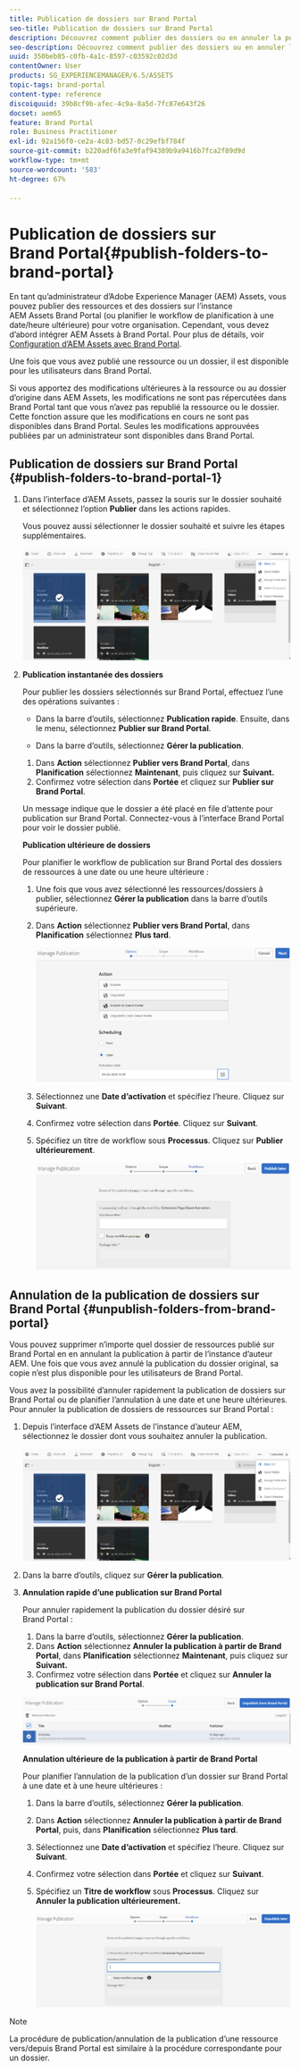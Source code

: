 ```yaml
---
title: Publication de dossiers sur Brand Portal
seo-title: Publication de dossiers sur Brand Portal
description: Découvrez comment publier des dossiers ou en annuler la publication sur Brand Portal.
seo-description: Découvrez comment publier des dossiers ou en annuler la publication sur Brand Portal.
uuid: 350beb85-c0fb-4a1c-8597-c03592c02d3d
contentOwner: User
products: SG_EXPERIENCEMANAGER/6.5/ASSETS
topic-tags: brand-portal
content-type: reference
discoiquuid: 39b8cf9b-afec-4c9a-8a5d-7fc87e643f26
docset: aem65
feature: Brand Portal
role: Business Practitioner
exl-id: 92a156f0-ce2a-4c83-bd57-0c29efbf784f
source-git-commit: b220adf6fa3e9faf94389b9a9416b7fca2f89d9d
workflow-type: tm+mt
source-wordcount: '583'
ht-degree: 67%

---
```


# Publication de dossiers sur Brand Portal{#publish-folders-to-brand-portal}

En tant qu’administrateur d’Adobe Experience Manager (AEM) Assets, vous pouvez publier des ressources et des dossiers sur l’instance AEM Assets Brand Portal (ou planifier le workflow de planification à une date/heure ultérieure) pour votre organisation. Cependant, vous devez d’abord intégrer AEM Assets à Brand Portal. Pour plus de détails, voir [Configuration d’AEM Assets avec Brand Portal](/help/assets/configure-aem-assets-with-brand-portal.md).

Une fois que vous avez publié une ressource ou un dossier, il est disponible pour les utilisateurs dans Brand Portal.

Si vous apportez des modifications ultérieures à la ressource ou au dossier d’origine dans AEM Assets, les modifications ne sont pas répercutées dans Brand Portal tant que vous n’avez pas republié la ressource ou le dossier. Cette fonction assure que les modifications en cours ne sont pas disponibles dans Brand Portal. Seules les modifications approuvées publiées par un administrateur sont disponibles dans Brand Portal.

## Publication de dossiers sur Brand Portal {#publish-folders-to-brand-portal-1}

1. Dans l’interface d’AEM Assets, passez la souris sur le dossier souhaité et sélectionnez l’option **Publier** dans les actions rapides.

   Vous pouvez aussi sélectionner le dossier souhaité et suivre les étapes supplémentaires.

   ![publish2bp](assets/publish2bp.png)

1. **Publication instantanée des dossiers**

   Pour publier les dossiers sélectionnés sur Brand Portal, effectuez l’une des opérations suivantes :

   * Dans la barre d’outils, sélectionnez **Publication rapide**. Ensuite, dans le menu, sélectionnez **Publier sur Brand Portal**.

   * Dans la barre d’outils, sélectionnez **Gérer la publication**.
   1. Dans **Action** sélectionnez **Publier vers Brand Portal**, dans **Planification** sélectionnez **Maintenant**, puis cliquez sur **Suivant.**
   1. Confirmez votre sélection dans **Portée** et cliquez sur **Publier sur Brand Portal**.

   Un message indique que le dossier a été placé en file d’attente pour publication sur Brand Portal. Connectez-vous à l’interface Brand Portal pour voir le dossier publié.

   **Publication ultérieure de dossiers**

   Pour planifier le workflow de publication sur Brand Portal des dossiers de ressources à une date ou une heure ultérieure :

   1. Une fois que vous avez sélectionné les ressources/dossiers à publier, sélectionnez **Gérer la publication** dans la barre d’outils supérieure.
   1. Dans **Action** sélectionnez **Publier vers Brand Portal**, dans **Planification** sélectionnez **Plus tard**.

      ![publishlaterbp](assets/publishlaterbp.png)

   1. Sélectionnez une **Date d’activation** et spécifiez l’heure. Cliquez sur **Suivant**.
   1. Confirmez votre sélection dans **Portée**. Cliquez sur **Suivant**.
   1. Spécifiez un titre de workflow sous **Processus**. Cliquez sur **Publier ultérieurement**.

      ![manageschedulepub](assets/manageschedulepub.png)



## Annulation de la publication de dossiers sur Brand Portal {#unpublish-folders-from-brand-portal}

Vous pouvez supprimer n’importe quel dossier de ressources publié sur Brand Portal en en annulant la publication à partir de l’instance d’auteur AEM. Une fois que vous avez annulé la publication du dossier original, sa copie n’est plus disponible pour les utilisateurs de Brand Portal.

Vous avez la possibilité d’annuler rapidement la publication de dossiers sur Brand Portal ou de planifier l’annulation à une date et une heure ultérieures. Pour annuler la publication de dossiers de ressources sur Brand Portal :

1. Depuis l’interface d’AEM Assets de l’instance d’auteur AEM, sélectionnez le dossier dont vous souhaitez annuler la publication.

   ![publish2bp-1](assets/publish2bp.png)

1. Dans la barre d’outils, cliquez sur **Gérer la publication**.

1. **Annulation rapide d’une publication sur Brand Portal**

   Pour annuler rapidement la publication du dossier désiré sur Brand Portal :

   1. Dans la barre d’outils, sélectionnez **Gérer la publication**.
   1. Dans **Action** sélectionnez **Annuler la publication à partir de Brand Portal**, dans **Planification** sélectionnez **Maintenant**, puis cliquez sur **Suivant.**
   1. Confirmez votre sélection dans **Portée** et cliquez sur **Annuler la publication sur Brand Portal**.

   ![confirm-unpublish](assets/confirm-unpublish.png)

   **Annulation ultérieure de la publication à partir de Brand Portal**

   Pour planifier l’annulation de la publication d’un dossier sur Brand Portal à une date et à une heure ultérieures :

   1. Dans la barre d’outils, sélectionnez **Gérer la publication**.
   1. Dans **Action** sélectionnez **Annuler la publication à partir de Brand Portal**, puis, dans **Planification** sélectionnez **Plus tard**.
   1. Sélectionnez une **Date d’activation** et spécifiez l’heure. Cliquez sur **Suivant**.
   1. Confirmez votre sélection dans **Portée** et cliquez sur **Suivant**.
   1. Spécifiez un **Titre de workflow** sous **Processus**. Cliquez sur **Annuler la publication ultérieurement.**

      ![unpublishworkflows](assets/unpublishworkflows.png)


>[!NOTE]
>
>La procédure de publication/annulation de la publication d’une ressource vers/depuis Brand Portal est similaire à la procédure correspondante pour un dossier.
